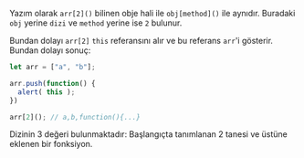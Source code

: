 Yazım olarak `arr[2]()` bilinen obje hali ile `obj[method]()` ile aynıdır. Buradaki `obj` yerine `dizi` ve `method` yerine ise `2` bulunur.

Bundan dolayı `arr[2]` `this` referansını alır ve bu referans `arr`'i gösterir. Bundan dolayı sonuç:

```js run
let arr = ["a", "b"];

arr.push(function() {
  alert( this );
})

arr[2](); // a,b,function(){...}
```
Dizinin 3 değeri bulunmaktadır: Başlangıçta tanımlanan 2 tanesi ve üstüne eklenen bir fonksiyon.
